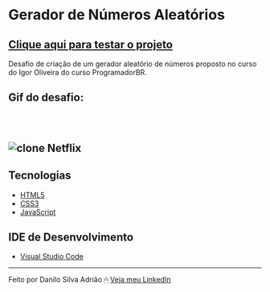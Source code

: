 # Gerador de Números Aleatórios

<a href="https://danilosilvaadriao.github.io/Gerador-de-Numeros-Aleatorios"><h2>Clique aqui para testar o projeto</h2></a>

Desafio de criação de um gerador aleatório de números proposto no curso do Igor Oliveira do curso ProgramadorBR.
<br>

<h2> Gif do desafio: <h2> <br>

![clone Netflix](https://user-images.githubusercontent.com/82722083/120560095-8a905880-c3d8-11eb-975d-57244201c552.gif)
  
   ## Tecnologias
  - [HTML5](https://html.spec.whatwg.org/multipage/)
  - [CSS3](https://www.w3.org/TR/css3-roadmap/)
  - [JavaScript](https://developer.mozilla.org/pt-BR/docs/Web/JavaScript)
  
  ## IDE de Desenvolvimento
  - [Visual Studio Code](https://code.visualstudio.com/)
  
  ---
  
Feito por Danilo Silva Adrião 🖱 [Veja meu LinkedIn](https://www.linkedin.com/in/danilosilvaadriao)
